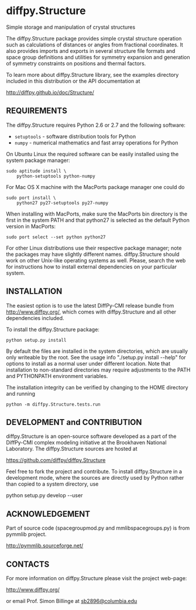 # diffpy.Structure

Simple storage and manipulation of crystal structures

The diffpy.Structure package provides simple crystal structure operation
such as calculations of distances or angles from fractional coordinates.
It also provides imports and exports in several structure file formats
and space group definitions and utilities for symmetry expansion and 
generation of symmetry constraints on positions and thermal factors.

To learn more about diffpy.Structure library, see the examples directory
included in this distribution or the API documentation at

http://diffpy.github.io/doc/Structure/


## REQUIREMENTS

The diffpy.Structure requires Python 2.6 or 2.7 and the following software:

* `setuptools` - software distribution tools for Python
* `numpy` - numerical mathematics and fast array operations for Python

On Ubuntu Linux the required software can be easily installed using
the system package manager:

    sudo aptitude install \
        python-setuptools python-numpy
        
For Mac OS X machine with the MacPorts package manager one could do

    sudo port install \
        python27 py27-setuptools py27-numpy

When installing with MacPorts, make sure the MacPorts bin directory is the
first in the system PATH and that python27 is selected as the default
Python version in MacPorts:

    sudo port select --set python python27
    
For other Linux distributions use their respective package manager; note
the packages may have slightly different names. diffpy.Structure should work
on other Unix-like operating systems as well.  Please, search the
web for instructions how to install external dependencies on your particular
system.


## INSTALLATION

The easiest option is to use the latest DiffPy-CMI release bundle from
http://www.diffpy.org/, which comes with diffpy.Structure and all other
dependencies included.

To install the diffpy.Structure package:

    python setup.py install

By default the files are installed in the system directories, which are
usually only writeable by the root.  See the usage info 
"./setup.py install --help" for options to install as a normal user under
different location.  Note that installation to non-standard directories may
require adjustments to the PATH and PYTHONPATH environment variables.

The installation integrity can be verified by changing to
the HOME directory and running

    python -m diffpy.Structure.tests.run


## DEVELOPMENT and CONTRIBUTION

diffpy.Structure is an open-source software developed as a part of the
DiffPy-CMI complex modeling initiative at the Brookhaven National
Laboratory.  The diffpy.Structure sources are hosted at

https://github.com/diffpy/diffpy.Structure

Feel free to fork the project and contribute.  To install diffpy.Structure
in a development mode, where the sources are directly used by Python
rather than copied to a system directory, use

python setup.py develop --user


## ACKNOWLEDGEMENT

Part of source code (spacegroupmod.py and mmlibspacegroups.py) is from pymmlib 
project. 

http://pymmlib.sourceforge.net/


## CONTACTS

For more information on diffpy.Structure please visit the project web-page:

http://www.diffpy.org/

or email Prof. Simon Billinge at sb2896@columbia.edu
